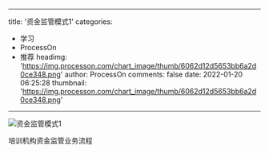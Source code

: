 
---
title: '资金监管模式1'
categories: 
 - 学习
 - ProcessOn
 - 推荐
headimg: 'https://img.processon.com/chart_image/thumb/6062d12d5653bb6a2d0ce348.png'
author: ProcessOn
comments: false
date: 2022-01-20 06:25:28
thumbnail: 'https://img.processon.com/chart_image/thumb/6062d12d5653bb6a2d0ce348.png'
---

<div>   
<img class="thumb" alt="资金监管模式1" src="https://img.processon.com/chart_image/thumb/6062d12d5653bb6a2d0ce348.png" referrerpolicy="no-referrer">
<p>培训机构资金监管业务流程</p>  
</div>
            